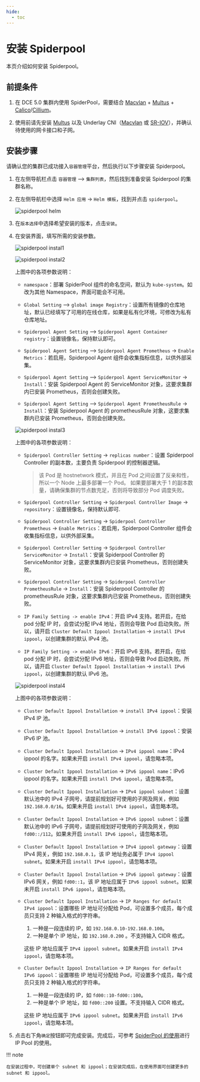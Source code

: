 ```yaml
---
hide:
  - toc
---
```


# 安装 Spiderpool

本页介绍如何安装 Spiderpool。

## 前提条件

1. 在 DCE 5.0 集群内使用 SpiderPool，需要结合 [Macvlan](../multus-underlay/macvlan.md) + [Multus](../multus-underlay/index.md) + [Calico](../calico/index.md)/[Cillium](../cilium/index.md)。

2. 使用前请先安装 [Multus](../multus-underlay/install.md) 以及 Underlay CNI（[Macvlan](../multus-underlay/macvlan.md) 或 [SR-IOV](../multus-underlay/sriov.md)），并确认待使用的网卡接口和子网。

## 安装步骤

请确认您的集群已成功接入`容器管理`平台，然后执行以下步骤安装 Spiderpool。

1. 在左侧导航栏点击 `容器管理` —> `集群列表`，然后找到准备安装 Spiderpool 的集群名称。

2. 在左侧导航栏中选择 `Helm 应用` -> `Helm 模板`，找到并点击 `spiderpool`。

    ![spiderpool helm](https://docs.daocloud.io/daocloud-docs-images/docs/network/images/spiderpool-helm.png)

3. 在`版本选择`中选择希望安装的版本，点击`安装`。

4. 在安装界面，填写所需的安装参数。

    ![spiderpool instal1](https://docs.daocloud.io/daocloud-docs-images/docs/network/images/spiderpool-install1.png)

    ![spiderpool instal2](https://docs.daocloud.io/daocloud-docs-images/docs/network/images/spiderpool-install2.png)

    上图中的各项参数说明：

    - `namespace`：部署 SpiderPool 组件的命名空间，默认为 `kube-system`。如改为其他 Namespace，界面可能会不可用。

    - `Global Setting` —> `global image Registry`：设置所有镜像的仓库地址，默认已经填写了可用的在线仓库，如果是私有化环境，可修改为私有仓库地址。

    - `Spiderpool Agent Setting` —> `Spiderpool Agent Container registry`：设置镜像名，保持默认即可。

    - `Spiderpool Agent Setting` —> `Spiderpool Agent Prometheus` -> `Enable Metrics`：若启用，Spiderpool Agent 组件会收集指标信息，以供外部采集。

    - `Spiderpool Agent Setting` —> `Spiderpool Agent ServiceMonitor` -> `Install`：安装 Spiderpool Agent 的 ServiceMonitor 对象，这要求集群内已安装 Prometheus，否则会创建失败。

    - `Spiderpool Agent Setting` —> `Spiderpool Agent PrometheusRule` -> `Install`：安装 Spiderpool Agent 的 prometheusRule 对象，这要求集群内已安装 Prometheus，否则会创建失败。

    ![spiderpool instal3](https://docs.daocloud.io/daocloud-docs-images/docs/network/images/spiderpool-install3.png)

    上图中的各项参数说明：

    - `Spiderpool Controller Setting` -> `replicas number`：设置 Spiderpool Controller 的副本数，主要负责 Spiderpool 的控制器逻辑。

        > 该 Pod 是 hostnetwork 模式，并且在 Pod 之间设置了反亲和性，所以一个 Node 上最多部署一个 Pod。
        如果要部署大于 1 的副本数量，请确保集群的节点数充足，否则将导致部分 Pod 调度失败。

    - `Spiderpool Controller Setting` -> `Spiderpool Controller Image` -> `repository`：设置镜像名，保持默认即可.

    - `Spiderpool Controller Setting` -> `Spiderpool Controller Prometheus` -> `Enable Metrics`：若启用，Spiderpool Controller 组件会收集指标信息，以供外部采集。

    - `Spiderpool Controller Setting` -> `Spiderpool Controller ServiceMonitor` -> `Install`：安装 Spiderpool Controller 的 ServiceMonitor 对象，这要求集群内已安装 Prometheus，否则创建失败。

    - `Spiderpool Controller Setting` -> `Spiderpool Controller PrometheusRule` -> `Install`：安装 Spiderpool Controller 的 prometheusRule 对象，这要求集群内已安装 Prometheus，否则创建失败。

    - `IP Family Setting -> enable IPv4`：开启 IPv4 支持。若开启，在给 pod 分配 IP 时，会尝试分配 IPv4 地址，否则会导致 Pod 启动失败。所以，请开启 `Cluster Default Ippool Installation` -> `install IPv4 ippool`，以创建集群的默认 IPv4 池。

    - `IP Family Setting -> enable IPv6`：开启 IPv6 支持。若开启，在给 pod 分配 IP 时，会尝试分配 IPv6 地址，否则会导致 Pod 启动失败。所以，请开启 `Cluster Default Ippool Installation` -> `install IPv6 ippool`，以创建集群的默认 IPv6 池。

    ![spiderpool instal4](https://docs.daocloud.io/daocloud-docs-images/docs/network/images/spiderpool-install4.png)

    上图中的各项参数说明：

    - `Cluster Default Ippool Installation` -> `install IPv4 ippool`：安装 IPv4 IP 池。

    - `Cluster Default Ippool Installation` -> `install IPv6 ippool`：安装 IPv6 IP 池。

    - `Cluster Default Ippool Installation` -> `IPv4 ippool name`：IPv4 ippool 的名字。如果未开启 `install IPv4 ippool`，请忽略本项。

    - `Cluster Default Ippool Installation` -> `IPv6 ippool name`：IPv6 ippool 的名字。如果未开启 `install IPv6 ippool`，请忽略本项。

    - `Cluster Default Ippool Installation` -> `IPv4 ippool subnet`：设置默认池中的 IPv4 子网号，请提前规划好可使用的子网及网关，例如 `192.168.0.0/16`。如果未开启 `install IPv4 ippool`，请忽略本项。

    - `Cluster Default Ippool Installation` -> `IPv6 ippool subnet`：设置默认池中的 IPv6 子网号，请提前规划好可使用的子网及网关，例如 `fd00::/112`。如果未开启 `install IPv6 ippool`，请忽略本项。

    - `Cluster Default Ippool Installation` -> `IPv4 ippool gateway`：设置 IPv4 网关，例如 `192.168.0.1`，该 IP 地址务必属于 `IPv4 ippool subnet`。如果未开启 `install IPv4 ippool`，请忽略本项。

    - `Cluster Default Ippool Installation` -> `IPv6 ippool gateway`：设置 IPv6 网关，例如 `fd00::1`，该 IP 地址应属于 `IPv6 ippool subnet`。如果未开启 `install IPv6 ippool`，请忽略本项。

    - `Cluster Default Ippool Installation` -> `IP Ranges for default IPv4 ippool`：设置哪些 IP 地址可分配给 Pod，可设置多个成员，每个成员只支持 2 种输入格式的字符串。

        1. 一种是一段连续的 IP，如 `192.168.0.10-192.168.0.100`。
        2. 一种是单个 IP 地址，如 `192.168.0.200` 。不支持输入 CIDR 格式。

        这些 IP 地址应属于 `IPv4 ippool subnet`。如果未开启 `install IPv4 ippool`，请忽略本项。

    - `Cluster Default Ippool Installation` -> `IP Ranges for default IPv6 ippool`：设置哪些 IP 地址可分配给 Pod，可设置多个成员，每个成员只支持 2 种输入格式的字符串。

        1. 一种是一段连续的 IP，如 `fd00::10-fd00::100`。
        2. 一种是单个 IP 地址，如 `fd00::200` 设置。不支持输入 CIDR 格式。

        这些 IP 地址应属于 `IPv6 ippool subnet`。如果未开启 `install IPv6 ippool`，请忽略本项。

5. 点击右下角`确定`按钮即可完成安装。完成后，可参考 [SpiderPool 的使用](./usage.md)进行 IP Pool 的使用。

!!! note

    在安装过程中，可创建单个 subnet 和 ippool；在安装完成后，在使用界面可创建更多的 subnet 和 ippool。
